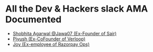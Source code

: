 # All the Dev & Hackers slack AMA Documented

- [Shobhita Agarwal @Jawa07 (Ex-Founder of Sair)](https://github.com/devupin/ama/blob/master/Jawa07.md)
- [Piyush (Ex-CoFounder of Verloop)](https://github.com/devupin/ama/blob/master/Piyush.md)
- [Joy (Ex-employee of Razorpay Ops)](https://github.com/devupin/ama/blob/master/Hashfyre.md)
